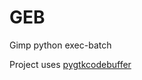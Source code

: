 GEB
===

Gimp python exec-batch

Project uses [pygtkcodebuffer](http://code.google.com/p/pygtkcodebuffer/)